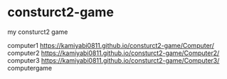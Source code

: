 # consturct2-game
 my consturct2 game


computer1
https://kamiyabi0811.github.io/consturct2-game/Computer/
computer2
https://kamiyabi0811.github.io/consturct2-game/Computer2/
computer3
https://kamiyabi0811.github.io/consturct2-game/Computer3/
computergame
